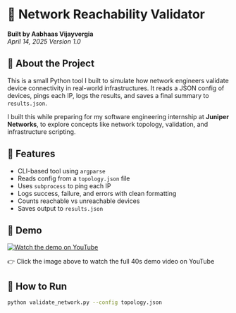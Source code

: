 # 🔧 Network Reachability Validator

**Built by Aabhaas Vijayvergia**  
*April 14, 2025*
*Version 1.0*

## 📌 About the Project

This is a small Python tool I built to simulate how network engineers validate device connectivity in real-world infrastructures. It reads a JSON config of devices, pings each IP, logs the results, and saves a final summary to `results.json`.

I built this while preparing for my software engineering internship at **Juniper Networks**, to explore concepts like network topology, validation, and infrastructure scripting.

## 🚀 Features

- CLI-based tool using `argparse`
- Reads config from a `topology.json` file
- Uses `subprocess` to ping each IP
- Logs success, failure, and errors with clean formatting
- Counts reachable vs unreachable devices
- Saves output to `results.json`

## 🎥 Demo

[![Watch the demo on YouTube](https://img.youtube.com/vi/09fj_a1M4Js/0.jpg)](https://youtu.be/09fj_a1M4Js)

👉 Click the image above to watch the full 40s demo video on YouTube

## 🧪 How to Run

```bash
python validate_network.py --config topology.json






